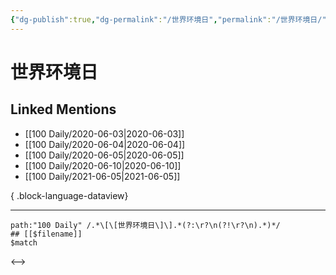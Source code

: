 ```yaml
---
{"dg-publish":true,"dg-permalink":"/世界环境日","permalink":"/世界环境日/","created":"2023-04-05T16:53:23.000+08:00","updated":"2023-08-24T19:26:37.947+08:00"}
---
```


# 世界环境日

## Linked Mentions
- [[100 Daily/2020-06-03\|2020-06-03]]
- [[100 Daily/2020-06-04\|2020-06-04]]
- [[100 Daily/2020-06-05\|2020-06-05]]
- [[100 Daily/2020-06-10\|2020-06-10]]
- [[100 Daily/2021-06-05\|2021-06-05]]

{ .block-language-dataview}

---

```expander
path:"100 Daily" /.*\[\[世界环境日\]\].*(?:\r?\n(?!\r?\n).*)*/
## [[$filename]]
$match
```

<-->